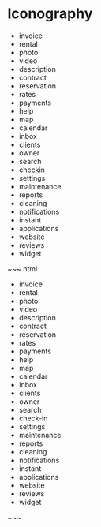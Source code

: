 # Iconography

<div class="example">
  <div class="bs-example bs-sheet bs-example-icons">
    <ul class="list-unstyled">
      <li><i class="icon-invoice"></i> invoice</li>
      <li><i class="icon-rental"></i> rental</li>
      <li><i class="icon-photo"></i> photo</li>
      <li><i class="icon-video"></i> video</li>
      <li><i class="icon-description"></i> description</li>
      <li><i class="icon-contract"></i> contract</li>
      <li><i class="icon-reservation"></i> reservation</li>
      <li><i class="icon-rates"></i> rates</li>
      <li><i class="icon-payments"></i> payments</li>
      <li><i class="icon-help"></i> help</li>
      <li><i class="icon-map"></i> map</li>
      <li><i class="icon-calendar"></i> calendar</li>
      <li><i class="icon-inbox"></i> inbox</li>
      <li><i class="icon-clients"></i> clients</li>
      <li><i class="icon-owner"></i> owner</li>
      <li><i class="icon-search"></i> search</li>
      <li><i class="icon-checkin"></i> checkin</li>
      <li><i class="icon-settings"></i> settings</li>
      <li><i class="icon-maintenance"></i> maintenance</li>
      <li><i class="icon-reports"></i> reports</li>
      <li><i class="icon-cleaning"></i> cleaning</li>
      <li><i class="icon-notifications"></i> notifications</li>
      <li><i class="icon-instant"></i> instant</li>
      <li><i class="icon-applications"></i> applications</li>
      <li><i class="icon-website"></i> website</li>
      <li><i class="icon-reviews"></i> reviews</li>
      <li><i class="icon-widget"></i> widget</li>
    </ul>
  </div>
</div>
~~~ html
<ul class="list-unstyled">
  <li><i class="icon-invoice"></i> invoice</li>
  <li><i class="icon-rental"></i> rental</li>
  <li><i class="icon-photo"></i> photo</li>
  <li><i class="icon-video"></i> video</li>
  <li><i class="icon-description"></i> description</li>
  <li><i class="icon-contract"></i> contract</li>
  <li><i class="icon-reservation"></i> reservation</li>
  <li><i class="icon-rates"></i> rates</li>
  <li><i class="icon-payments"></i> payments</li>
  <li><i class="icon-help"></i> help</li>
  <li><i class="icon-map"></i> map</li>
  <li><i class="icon-calendar"></i> calendar</li>
  <li><i class="icon-inbox"></i> inbox</li>
  <li><i class="icon-clients"></i> clients</li>
  <li><i class="icon-owner"></i> owner</li>
  <li><i class="icon-search"></i> search</li>
  <li><i class="icon-checkin"></i> check-in</li>
  <li><i class="icon-settings"></i> settings</li>
  <li><i class="icon-maintenance"></i> maintenance</li>
  <li><i class="icon-reports"></i> reports</li>
  <li><i class="icon-cleaning"></i> cleaning</li>
  <li><i class="icon-notifications"></i> notifications</li>
  <li><i class="icon-instant"></i> instant</li>
  <li><i class="icon-applications"></i> applications</li>
  <li><i class="icon-website"></i> website</li>
  <li><i class="icon-reviews"></i> reviews</li>
  <li><i class="icon-widget"></i> widget</li>
</ul>
~~~
